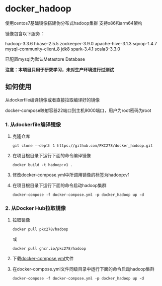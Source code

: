 # docker_hadoop
使用centos7基础镜像搭建伪分布式hadoop集群
支持x86和arm64架构

镜像包含以下服务：

hadoop-3.3.6  hbase-2.5.5  zookeeper-3.9.0  apache-hive-3.1.3  sqoop-1.4.7  mysql-community-client_8  jdk8  spark-3.4.1 scala3-3.3.0

已配置mysql为默认Metastore Database

**注意：本项目只用于研究学习，未对生产环境进行过测试**

## 如何使用

从dockerfile编译镜像或者直接拉取编译好的镜像

docker-compose映射容器22端口到主机9000端口，用户为root密码为root

### 1. 从dockerfile编译镜像

1. 克隆仓库

   ```shell
   git clone --depth 1 https://github.com/PKC278/docker_hadoop.git
   ```

4. 在项目根目录下运行下面的命令编译镜像

   ```shell
   docker build -t hadoop:v1 .
   ```

5. 修改docker-compose.yml中所调用镜像的标签为hadoop:v1

6. 在项目根目录下运行下面的命令启动hadoop集群

   ```shell
   docker-compose -f docker-compose.yml -p docker_hadoop up -d
   ```

### 2. 从Docker Hub拉取镜像

1. 拉取镜像

   ```shell
   docker pull pkc278/hadoop
   ```

   或

   ```shell
   docker pull ghcr.io/pkc278/hadoop
   ```


2. 下载[docker-compose.yml](https://raw.githubusercontent.com/PKC278/docker_hadoop/main/docker-compose.yml)文件

5. 在docker-compose.yml文件同级目录中运行下面的命令启动hadoop集群

   ```shell
   docker-compose -f docker-compose.yml -p docker_hadoop up -d
   ```
